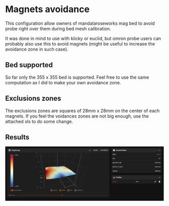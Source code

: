 # Magnets avoidance

This configuration allow owners of mandalaroseworks mag bed to avoid probe right over them during bed mesh calibration.

It was done in mind to use with klicky or euclid, but omron probe users can probably also use this to avoid magnets (might be useful to increase the avoidance zone in such case).

## Bed supported

So far only the 355 x 355 bed is supported. Feel free to use the same computation as I did to make your own avoidance zone.

## Exclusions zones

The exclusions zones are squares of 28mm x 28mm on the center of each magnets.
If you feel the voidances zones are not big enough, use the attached xls to do some change.

## Results

![bed_mesh](images/bed_mesh.png)
